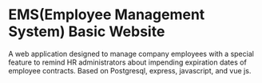 # EMS(Employee Management System) Basic Website
A web application designed to manage company employees with a special feature to remind HR administrators about impending expiration dates of employee contracts. Based on Postgresql, express, javascript, and vue js.
